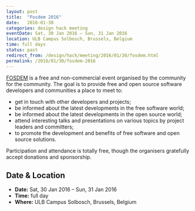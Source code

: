 ```yaml
---
layout: post
title:  "Fosdem 2016"
date:   2016-01-30
categories: design hack meeting
eventDate: Sat, 30 Jan 2016 – Sun, 31 Jan 2016
location: ULB Campus Solbosch, Brussels, Belgium
time: full days
status: past
redirect_from: /design/hack/meeting/2016/01/30/fosdem.html
permalink: /2016/01/30/fosdem-2016
---
```


[FOSDEM](https://fosdem.org/2016/) is a free and non-commercial event organised by the community for the community. The goal is to provide free and open source software developers and communities a place to meet to:

- get in touch with other developers and projects;
- be informed about the latest developments in the free software world;
- be informed about the latest developments in the open source world;
- attend interesting talks and presentations on various topics by project leaders and committers;
- to promote the development and benefits of free software and open source solutions.

Participation and attendance is totally free, though the organisers gratefully accept donations and sponsorship.


## Date & Location

- **Date:** Sat, 30 Jan 2016 – Sun, 31 Jan 2016
- **Time:** full day
- **Where:** ULB Campus Solbosch, Brussels, Belgium
